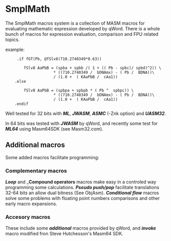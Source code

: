 # SmplMath
The SmplMath macros system is a collection of MASM macros for evaluating mathematic expression developed by qWord. There is a whole bunch of macros for expression evaluation, comparison and FPU related topics.

example:
```
     .if fGT(Pb, @fSlv8(710.2740349*0.63))
						
        fSlv8 AaPbB = (spba + spbb /( 1 + (( Pb - spbc)/ spbd)^2)) \ 
                     * ((710.2740349 /  bDNAmx) - ( Pb /  BDNA))\
                     / (1.0 +  ( KAaPbB /  cAa1))
    .else
		
        fSlv8 AaPbB = (spbpa + spbpb * ( Pb ^  spbpc)) \ 
                     * ((710.2740349 /  bDNAmx) - ( Pb /  BDNA))\
                     / (1.0 +  ( KAaPbB /  cAa1))
    .endif
```
Well tested for 32 bits with ___ML___, ___JWASM___, ___ASMC___ (-Znk option) and ___UASM32___.

In 64 bits was tested with ___JWASM___ by qWord, and recently some test for ___ML64___ using Masm64SDK (see Masm32.com).


## Additional macros

Some added macros facilitate programming:

  ### Complementary macros 

___Loop___ and ___Compound operators__ macros make easy in a controled way programming some calculations. ___Pseudo push/pop___ facilitate translations 32-64 bits an allow dual bitness (See ObjAsm). ___Conditional flow___ macros solve some problems with floating point numbers comparisons and other early macro expansions.

  ### Accesory macros 

These include some ___additional___ macros provided by qWord, and ___invoke___ macro modified fron Steve Hutchesson's Masm64 SDK.